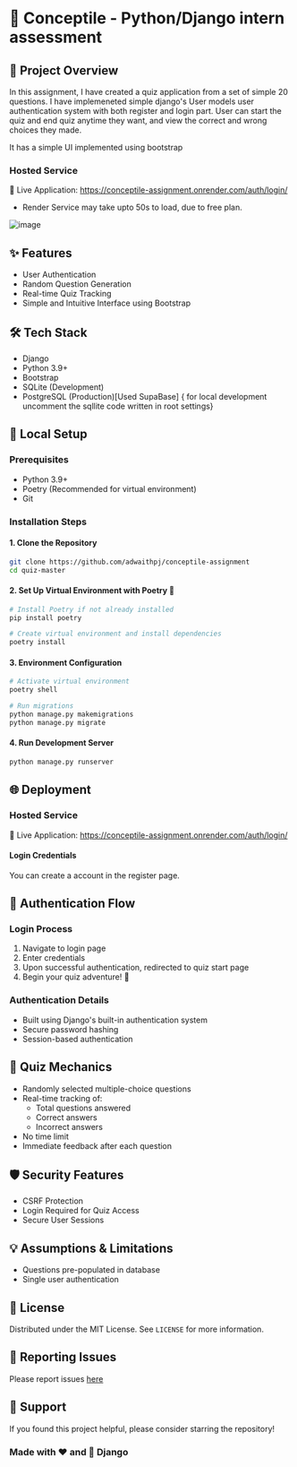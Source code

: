 # 🧠 Conceptile - Python/Django intern assessment

## 🚀 Project Overview
In this assignment, I have created a quiz application from a set of simple 20 questions.
I have implemeneted simple django's User models user authentication system with both 
register and login part. User can start the quiz and end quiz anytime they want, and view the correct and wrong choices they made. 

It has a simple UI implemented using bootstrap

### Hosted Service
🔗 Live Application: https://conceptile-assignment.onrender.com/auth/login/
- Render Service may take upto 50s to load, due to free plan.

![image](https://github.com/user-attachments/assets/1d06f4b0-7094-408d-ad79-126f1a5b0c6a)


## ✨ Features
- User Authentication
- Random Question Generation
- Real-time Quiz Tracking
- Simple and Intuitive Interface using Bootstrap

## 🛠️ Tech Stack
- Django
- Python 3.9+
- Bootstrap
- SQLite (Development)
- PostgreSQL (Production)[Used SupaBase] { for local development uncomment the sqllite code written in root settings}

## 🔧 Local Setup

### Prerequisites
- Python 3.9+
- Poetry (Recommended for virtual environment)
- Git

### Installation Steps

#### 1. Clone the Repository
```bash
git clone https://github.com/adwaithpj/conceptile-assignment
cd quiz-master
```

#### 2. Set Up Virtual Environment with Poetry 🐍
```bash
# Install Poetry if not already installed
pip install poetry

# Create virtual environment and install dependencies
poetry install
```

#### 3. Environment Configuration
```bash
# Activate virtual environment
poetry shell

# Run migrations
python manage.py makemigrations
python manage.py migrate
```
#### 4. Run Development Server
```bash
python manage.py runserver
```

## 🌐 Deployment

### Hosted Service
🔗 Live Application: https://conceptile-assignment.onrender.com/auth/login/

#### Login Credentials
You can create a account in  the register page.

## 🔐 Authentication Flow

### Login Process
1. Navigate to login page
2. Enter credentials
3. Upon successful authentication, redirected to quiz start page
4. Begin your quiz adventure! 🚀

### Authentication Details
- Built using Django's built-in authentication system
- Secure password hashing
- Session-based authentication

## 📝 Quiz Mechanics
- Randomly selected multiple-choice questions
- Real-time tracking of:
  - Total questions answered
  - Correct answers
  - Incorrect answers
- No time limit
- Immediate feedback after each question

## 🛡️ Security Features
- CSRF Protection
- Login Required for Quiz Access
- Secure User Sessions

## 💡 Assumptions & Limitations
- Questions pre-populated in database
- Single user authentication


## 📜 License
Distributed under the MIT License. See `LICENSE` for more information.

## 🐛 Reporting Issues
Please report issues [here](https://github.com/adwaithpj/conceptile-assignment/issues)

## 🌟 Support
If you found this project helpful, please consider starring the repository!

### Made with ❤️ and 🐍 Django
